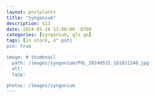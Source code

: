 ```yaml
---
layout: postplants
title: "Syngonium"
description: $13
date: 2024-05-28 13:00:00 -0700
categories: [syngonium, glo go]
tags: [in stock, 4" pot]
pin: true

image: # thumbnail
  path: /images/syngonium/PXL_20240531_181831240.jpg
  alt:
  lqip:

photos: /images/syngonium
---
```

